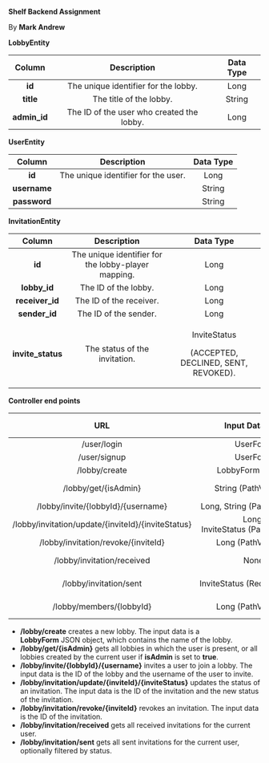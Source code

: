 ﻿**Shelf Backend Assignment**

By **Mark Andrew**

**LobbyEntity**

|<a name="t.168f626faf8755817e4e84b9b51d122bd9b4a0"></a><a name="t.0"></a>**Column**|**Description**|**Data Type**|
| :-: | :-: | :-: |
|**id**|The unique identifier for the lobby.|Long|
|**title**|The title of the lobby.|String|
|**admin\_id**|The ID of the user who created the lobby.|Long|

**UserEntity**

|<a name="t.09d1633c098b0d02b1c246ba21ccb6748af558"></a><a name="t.1"></a>**Column**|          **Description**          |**Data Type**|
| :-: |:---------------------------------:| :-: |
|**id**|The unique identifier for the user.|Long|
|**username**|                             |String|
|**password**|                                   |String|

**InvitationEntity**

|<a name="t.f0a61b360aa58df5140291b3b4a661e5cf47d6"></a><a name="t.2"></a>**Column**|**Description**|**Data Type**|
| :-: | :-: | :-: |
|**id**|The unique identifier for the lobby-player mapping.|Long|
|**lobby\_id**|The ID of the lobby.|Long|
|**receiver\_id**|The ID of the receiver.|Long|
|**sender\_id**|The ID of the sender.|Long|
|**invite\_status**|The status of the invitation.|<p>InviteStatus</p><p>(ACCEPTED, DECLINED, SENT, REVOKED).</p>|

**Controller end points**

|<a name="t.735426611b18c11c1f52cb2a323735b9c27e83"></a><a name="t.3"></a>**URL**|**Input Datatype**|**Output Datatype**|
| :-: | :-: | :-: |
|/user/login|UserForm||
|/user/signup|UserForm||
|/lobby/create|LobbyForm (JSON)|void|
|/lobby/get/{isAdmin}|String (PathVariable)|List of LobbyData|
|/lobby/invite/{lobbyId}/{username}|Long, String (PathVariables)|void|
|/lobby/invitation/update/{inviteId}/{inviteStatus}|Long, InviteStatus (PathVariables)|void|
|/lobby/invitation/revoke/{inviteId}|Long (PathVariable)|void|
|/lobby/invitation/received|None|List of InvitationData|
|/lobby/invitation/sent|InviteStatus (RequestParam)|List of InvitationData|
|/lobby/members/{lobbyId}|Long (PathVariable)|List of UserEntity|

- **/lobby/create** creates a new lobby. The input data is a **LobbyForm** JSON object, which contains the name of the lobby.
- **/lobby/get/{isAdmin}** gets all lobbies in which the user is present, or all lobbies created by the current user if **isAdmin** is set to **true**.
- **/lobby/invite/{lobbyId}/{username}** invites a user to join a lobby. The input data is the ID of the lobby and the username of the user to invite.
- **/lobby/invitation/update/{inviteId}/{inviteStatus}** updates the status of an invitation. The input data is the ID of the invitation and the new status of the invitation.
- **/lobby/invitation/revoke/{inviteId}** revokes an invitation. The input data is the ID of the invitation.
- **/lobby/invitation/received** gets all received invitations for the current user.
- **/lobby/invitation/sent** gets all sent invitations for the current user, optionally filtered by status.
